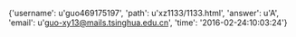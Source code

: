{'username': u'guo469175197', 'path': u'xz1133/1133.html', 'answer': u'A', 'email': u'guo-xy13@mails.tsinghua.edu.cn', 'time': '2016-02-24:10:03:24'}